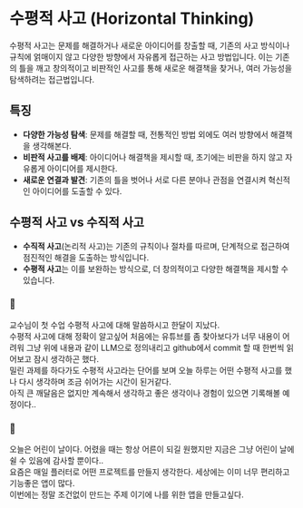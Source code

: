 # 수평적 사고 (Horizontal Thinking)

수평적 사고는 문제를 해결하거나 새로운 아이디어를 창출할 때, 기존의 사고 방식이나 규칙에 얽매이지 않고 다양한 방향에서 자유롭게 접근하는 사고 방법입니다. 이는 기존의 틀을 깨고 창의적이고 비판적인 사고를 통해 새로운 해결책을 찾거나, 여러 가능성을 탐색하려는 접근법입니다.

## 특징
- **다양한 가능성 탐색**: 문제를 해결할 때, 전통적인 방법 외에도 여러 방향에서 해결책을 생각해본다.
- **비판적 사고를 배제**: 아이디어나 해결책을 제시할 때, 초기에는 비판을 하지 않고 자유롭게 아이디어를 제시한다.
- **새로운 연결과 발견**: 기존의 틀을 벗어나 서로 다른 분야나 관점을 연결시켜 혁신적인 아이디어를 도출할 수 있다.

## 수평적 사고 vs 수직적 사고
- **수직적 사고**(논리적 사고)는 기존의 규칙이나 절차를 따르며, 단계적으로 접근하여 점진적인 해결을 도출하는 방식입니다.
- **수평적 사고**는 이를 보완하는 방식으로, 더 창의적이고 다양한 해결책을 제시할 수 있습니다.

### 🐾
교수님이 첫 수업 수평적 사고에 대해 말씀하시고 한달이 지났다.   
수평적 사고에 대해 정확이 알고싶어 처음에는 유튜브를 좀 찾아보다가 너무 내용이 어려워 그냥 위에 내용과 같이 LLM으로 정의내리고 github에서 commit 할 때 한번씩
읽어보고 잠시 생각하곤 했다.   
밀린 과제를 하다가도 수평적 사고라는 단어를 보며 오늘 하루는 어떤 수평적 사고를 했나 다시 생각하며 조금 쉬어가는 시간이 된거같다.   
아직 큰 깨달음은 없지만 계속해서 생각하고 좋은 생각이나 경험이 있으면 기록해볼 예정이다..

### 🐾
오늘은 어린이 날이다. 어렸을 때는 항상 어른이 되길 원했지만 지금은 그냥 어린이 날에 쉴 수 있음에 감사할 뿐이다..   
요즘은 매일 플러터로 어떤 프로젝트를 만들지 생각한다. 세상에는 이미 너무 편리하고 기능좋은 앱이 많다.    
이번에는 정말 조건없이 만드는 주제 이기에 나를 위한 앱을 만들고싶다.


